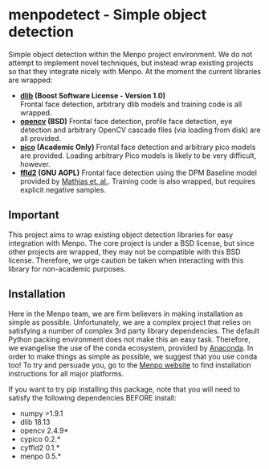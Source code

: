 menpodetect - Simple object detection
=====================================
Simple object detection within the Menpo project environment. We do not attempt 
to implement novel techniques, but instead wrap existing projects so that they 
integrate nicely with Menpo. At the moment the current libraries are wrapped:

  - **[dlib](http://dlib.net/) (Boost Software License - Version 1.0)**  
    Frontal face detection, arbitrary dlib models and training code is all
    wrapped.
  - **[opencv](http://opencv.org/) (BSD)**
    Frontal face detection, profile face detection, eye detection and arbitrary
    OpenCV cascade files (via loading from disk) are all provided.
  - **[pico](https://github.com/nenadmarkus/pico) (Academic Only)**
    Frontal face detection and arbitrary pico models are provided. Loading
    arbitrary Pico models is likely to be very difficult, however.
  - **[ffld2](http://charles.dubout.ch/en/index.html) (GNU AGPL)**
    Frontal face detection using the DPM Baseline model provided by
    [Mathias et. al.](http://markusmathias.bitbucket.org/2014_eccv_face_detection/).
    Training code is also wrapped, but requires explicit negative samples.

Important
---------
This project aims to wrap existing object detection libraries for easy 
integration with Menpo. The core project is under a BSD license, but since 
other projects are wrapped, they may not be compatible with this BSD license. 
Therefore, we urge caution be taken when interacting with this library for 
non-academic purposes.

Installation
------------
Here in the Menpo team, we are firm believers in making installation as simple 
as possible. Unfortunately, we are a complex project that relies on satisfying 
a number of complex 3rd party library dependencies. The default Python packing 
environment does not make this an easy task. Therefore, we evangelise the use 
of the conda ecosystem, provided by 
[Anaconda](https://store.continuum.io/cshop/anaconda/). In order to make things 
as simple as possible, we suggest that you use conda too! To try and persuade 
you, go to the [Menpo website](http://www.menpo.io/installation/) to find 
installation instructions for all major platforms.

If you want to try pip installing this package, note that you will need
to satisfy the following dependencies BEFORE install:

  - numpy >1.9.1
  - dlib  18.13
  - opencv 2.4.9*
  - cypico 0.2.*
  - cyffld2 0.1.*
  - menpo 0.5.*
